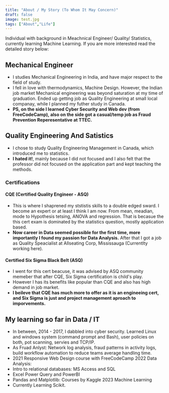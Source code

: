 ```yaml
---
title: "About / My Story (To Whom It May Concern)"
draft: false
image: test.jpg
tags: ["About","Life"]
---
```


Individual with background in Meachnical Engineer/ Quality/ Statistics, currently learning Machine Learning. If you are more interested read the detailed story below:

<!--more-->

## Mechanical Engineer
   * I studies Mechanical Engineering in India, and have major respect to the field of study. 
   * I fell in love with thermodynamics, Machine Design. However, the Indian job market Mechanical engineering was beyond saturation at my time of graduation. Ended up getting job as Quality Engineering at small local companay, while I planned my futher study in Canada. 
   * **PS, on the side I learned Cyber Security and Web dev (from FreeCodeCamp), also on the side got a casual/temp job as Fraud Prevention Reperesentative at TTEC.**

## Quality Engineering And Satistics
  * I chose to study Quality Engineering Management in Canada, which introduced me to statistics. 
  * **I hated it!**, mainly because I did not focused and I also felt that the professor did not focused on the application part and kept teaching the methods.

  ### Certifications
   #### CQE (Certified Quality Engineer - ASQ)
   * This is where I shaprened my ststistis skills to a double edged sward. I become an expert or at least I think I am now. From mean, meadian, mode to Hypothesis tetsing, ANOVA and regression. That is becasue the this cert exam is dominated by the statistics question, mostly application based. 
   * **Now career in Data seemed possible for the first time, more importantly I found my passion for Data Analysis.** After that I got a job as Quality Speacialist at Allseating Corp, Mississauga (Currentlty working here).

   #### Certified Six Sigma Black Belt (ASQ)
   * I went for this cert beacuse, it was advised by ASQ community memeber that after CQE, Six Sigma certification is child's play. 
   * However I has its benefits like popular than CQE and also has high demand in job market. 
   * **I beileve that CQE has much more to offer as it is an engineeing cert, and Six Sigma is just and project management aproach to imporvements.**

## My learning so far in Data / IT
  * In between, 2014 - 2017, I dabbled into cyber security. Learned Linux and windows system (command prompt and Bash), user policies on both, pot scanning, servies and TCP/IP.
  * As Fruad Anlyst: Network log analysis, fraud patterns in activity logs, build workflow automation to reduce teams average handling time.
  * 2021 Responsive Web Design course with FreeCodeCamp
2022 Data Analysis:
  * Intro to relational databases: MS Access and SQL
  * Excel Power Query and PowerBI
  * Pandas and Matplotlib: Courses by Kaggle
2023 Machine Learning
  * Currently Learning Scikit.     
